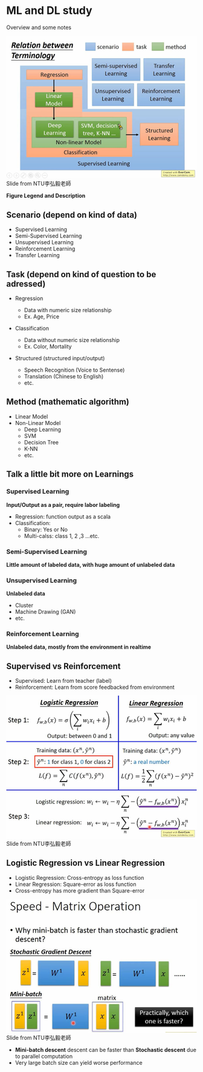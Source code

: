 # ML and DL study

Overview and some notes

![Relation_between_Terminology](https://raw.githubusercontent.com/lennox0909/ML_and_DL_basic/master/slides/ML_Relation_between_Terminology.jpg)
Slide from NTU李弘毅老師

**Figure Legend and Description**

## Scenario (depend on kind of data)
* Supervised Learning
* Semi-Supervised Learning
* Unsupervised Learning
* Reinforcement Learning
* Transfer Learning

## Task (depend on kind of question to be adressed)
* Regression
  * Data with numeric size relationship
  * Ex. Age, Price

* Classification
  * Data without numeric size relationship
  * Ex. Color, Mortality

* Structured (structured input/output)
   * Speech Recognition (Voice to Sentense)
   * Translation (Chinese to English)
   * etc.

## Method (mathematic algorithm)
* Linear Model
* Non-Linear Model
  * Deep Learning
  * SVM
  * Decision Tree
  * K-NN
  * etc.

## Talk a little bit more on Learnings
### Supervised Learning
**Input/Output as a pair, require labor labeling**
* Regression: function output as a scala
* Classification:
  * Binary: Yes or No
  * Multi-calss: class 1, 2 ,3 ...etc.

### Semi-Supervised Learning
**Little amount of labeled data, with huge amount of unlabeled data**

### Unsupervised Learning
**Unlabeled data**
* Cluster
* Machine Drawing (GAN)
* etc.

### Reinforcement Learning
**Unlabeled data, mostly from the environment in realtime**

## Supervised vs Reinforcement
* Supervised: Learn from teacher (label)
* Reinforcement: Learn from score feedbacked from environment

![Logistic_vs_Linear_Regression](https://raw.githubusercontent.com/lennox0909/ML_and_DL_basic/master/slides/Logistic_vs_Linear_Regression.JPG)
Slide from NTU李弘毅老師

## Logistic Regression vs Linear Regression
* Logistic Regression: Cross-entropy as loss function
* Linear Regression: Square-error as loss function
* Cross-entropy has more gradient than Square-error

![mini_batch_vs_stochastic_descent](https://raw.githubusercontent.com/lennox0909/ML_and_DL_basic/master/slides/mini_batch_vs_stochastic_descent.JPG)
Slide from NTU李弘毅老師

* **Mini-batch descent** descent can be faster than **Stochastic descent** due to parallel computation
* Very large batch size can yield worse performance




